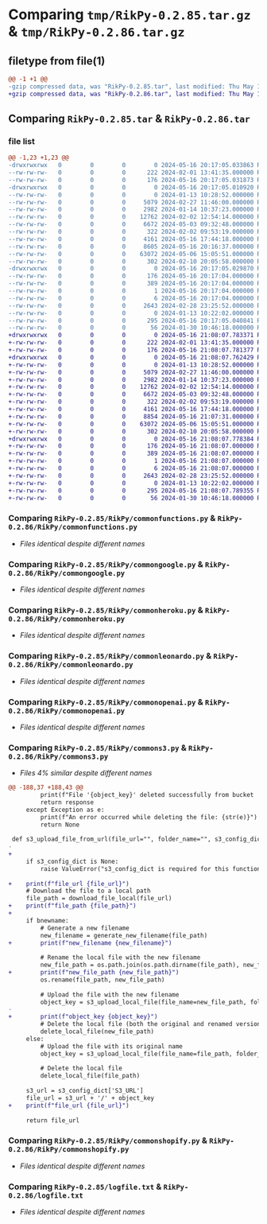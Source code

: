# Comparing `tmp/RikPy-0.2.85.tar.gz` & `tmp/RikPy-0.2.86.tar.gz`

## filetype from file(1)

```diff
@@ -1 +1 @@
-gzip compressed data, was "RikPy-0.2.85.tar", last modified: Thu May 16 20:17:05 2024, max compression
+gzip compressed data, was "RikPy-0.2.86.tar", last modified: Thu May 16 21:08:07 2024, max compression
```

## Comparing `RikPy-0.2.85.tar` & `RikPy-0.2.86.tar`

### file list

```diff
@@ -1,23 +1,23 @@
-drwxrwxrwx   0        0        0        0 2024-05-16 20:17:05.033863 RikPy-0.2.85/
--rw-rw-rw-   0        0        0      222 2024-02-01 13:41:35.000000 RikPy-0.2.85/MANIFEST.in
--rw-rw-rw-   0        0        0      176 2024-05-16 20:17:05.031873 RikPy-0.2.85/PKG-INFO
-drwxrwxrwx   0        0        0        0 2024-05-16 20:17:05.010920 RikPy-0.2.85/RikPy/
--rw-rw-rw-   0        0        0        0 2024-01-13 10:28:52.000000 RikPy-0.2.85/RikPy/__init__.py
--rw-rw-rw-   0        0        0     5079 2024-02-27 11:46:00.000000 RikPy-0.2.85/RikPy/commonfunctions.py
--rw-rw-rw-   0        0        0     2982 2024-01-14 10:37:23.000000 RikPy-0.2.85/RikPy/commongoogle.py
--rw-rw-rw-   0        0        0    12762 2024-02-02 12:54:14.000000 RikPy-0.2.85/RikPy/commonheroku.py
--rw-rw-rw-   0        0        0     6672 2024-05-03 09:32:48.000000 RikPy-0.2.85/RikPy/commonleonardo.py
--rw-rw-rw-   0        0        0      322 2024-02-02 09:53:19.000000 RikPy-0.2.85/RikPy/commonlogging.py
--rw-rw-rw-   0        0        0     4161 2024-05-16 17:44:18.000000 RikPy-0.2.85/RikPy/commonopenai.py
--rw-rw-rw-   0        0        0     8605 2024-05-16 20:16:37.000000 RikPy-0.2.85/RikPy/commons3.py
--rw-rw-rw-   0        0        0    63072 2024-05-06 15:05:51.000000 RikPy-0.2.85/RikPy/commonshopify.py
--rw-rw-rw-   0        0        0      302 2024-02-10 20:05:58.000000 RikPy-0.2.85/RikPy/customresponse.py
-drwxrwxrwx   0        0        0        0 2024-05-16 20:17:05.029870 RikPy-0.2.85/RikPy.egg-info/
--rw-rw-rw-   0        0        0      176 2024-05-16 20:17:04.000000 RikPy-0.2.85/RikPy.egg-info/PKG-INFO
--rw-rw-rw-   0        0        0      389 2024-05-16 20:17:04.000000 RikPy-0.2.85/RikPy.egg-info/SOURCES.txt
--rw-rw-rw-   0        0        0        1 2024-05-16 20:17:04.000000 RikPy-0.2.85/RikPy.egg-info/dependency_links.txt
--rw-rw-rw-   0        0        0        6 2024-05-16 20:17:04.000000 RikPy-0.2.85/RikPy.egg-info/top_level.txt
--rw-rw-rw-   0        0        0     2643 2024-02-28 23:25:52.000000 RikPy-0.2.85/logfile.txt
--rw-rw-rw-   0        0        0        0 2024-01-13 10:22:02.000000 RikPy-0.2.85/readme.md
--rw-rw-rw-   0        0        0      295 2024-05-16 20:17:05.040841 RikPy-0.2.85/setup.cfg
--rw-rw-rw-   0        0        0       56 2024-01-30 10:46:18.000000 RikPy-0.2.85/setup.py
+drwxrwxrwx   0        0        0        0 2024-05-16 21:08:07.783371 RikPy-0.2.86/
+-rw-rw-rw-   0        0        0      222 2024-02-01 13:41:35.000000 RikPy-0.2.86/MANIFEST.in
+-rw-rw-rw-   0        0        0      176 2024-05-16 21:08:07.781377 RikPy-0.2.86/PKG-INFO
+drwxrwxrwx   0        0        0        0 2024-05-16 21:08:07.762429 RikPy-0.2.86/RikPy/
+-rw-rw-rw-   0        0        0        0 2024-01-13 10:28:52.000000 RikPy-0.2.86/RikPy/__init__.py
+-rw-rw-rw-   0        0        0     5079 2024-02-27 11:46:00.000000 RikPy-0.2.86/RikPy/commonfunctions.py
+-rw-rw-rw-   0        0        0     2982 2024-01-14 10:37:23.000000 RikPy-0.2.86/RikPy/commongoogle.py
+-rw-rw-rw-   0        0        0    12762 2024-02-02 12:54:14.000000 RikPy-0.2.86/RikPy/commonheroku.py
+-rw-rw-rw-   0        0        0     6672 2024-05-03 09:32:48.000000 RikPy-0.2.86/RikPy/commonleonardo.py
+-rw-rw-rw-   0        0        0      322 2024-02-02 09:53:19.000000 RikPy-0.2.86/RikPy/commonlogging.py
+-rw-rw-rw-   0        0        0     4161 2024-05-16 17:44:18.000000 RikPy-0.2.86/RikPy/commonopenai.py
+-rw-rw-rw-   0        0        0     8854 2024-05-16 21:07:31.000000 RikPy-0.2.86/RikPy/commons3.py
+-rw-rw-rw-   0        0        0    63072 2024-05-06 15:05:51.000000 RikPy-0.2.86/RikPy/commonshopify.py
+-rw-rw-rw-   0        0        0      302 2024-02-10 20:05:58.000000 RikPy-0.2.86/RikPy/customresponse.py
+drwxrwxrwx   0        0        0        0 2024-05-16 21:08:07.778384 RikPy-0.2.86/RikPy.egg-info/
+-rw-rw-rw-   0        0        0      176 2024-05-16 21:08:07.000000 RikPy-0.2.86/RikPy.egg-info/PKG-INFO
+-rw-rw-rw-   0        0        0      389 2024-05-16 21:08:07.000000 RikPy-0.2.86/RikPy.egg-info/SOURCES.txt
+-rw-rw-rw-   0        0        0        1 2024-05-16 21:08:07.000000 RikPy-0.2.86/RikPy.egg-info/dependency_links.txt
+-rw-rw-rw-   0        0        0        6 2024-05-16 21:08:07.000000 RikPy-0.2.86/RikPy.egg-info/top_level.txt
+-rw-rw-rw-   0        0        0     2643 2024-02-28 23:25:52.000000 RikPy-0.2.86/logfile.txt
+-rw-rw-rw-   0        0        0        0 2024-01-13 10:22:02.000000 RikPy-0.2.86/readme.md
+-rw-rw-rw-   0        0        0      295 2024-05-16 21:08:07.789355 RikPy-0.2.86/setup.cfg
+-rw-rw-rw-   0        0        0       56 2024-01-30 10:46:18.000000 RikPy-0.2.86/setup.py
```

### Comparing `RikPy-0.2.85/RikPy/commonfunctions.py` & `RikPy-0.2.86/RikPy/commonfunctions.py`

 * *Files identical despite different names*

### Comparing `RikPy-0.2.85/RikPy/commongoogle.py` & `RikPy-0.2.86/RikPy/commongoogle.py`

 * *Files identical despite different names*

### Comparing `RikPy-0.2.85/RikPy/commonheroku.py` & `RikPy-0.2.86/RikPy/commonheroku.py`

 * *Files identical despite different names*

### Comparing `RikPy-0.2.85/RikPy/commonleonardo.py` & `RikPy-0.2.86/RikPy/commonleonardo.py`

 * *Files identical despite different names*

### Comparing `RikPy-0.2.85/RikPy/commonopenai.py` & `RikPy-0.2.86/RikPy/commonopenai.py`

 * *Files identical despite different names*

### Comparing `RikPy-0.2.85/RikPy/commons3.py` & `RikPy-0.2.86/RikPy/commons3.py`

 * *Files 4% similar despite different names*

```diff
@@ -188,37 +188,43 @@
         print(f"File '{object_key}' deleted successfully from bucket '{bucket_name}'.")
         return response
     except Exception as e:
         print(f"An error occurred while deleting the file: {str(e)}")
         return None
    
 def s3_upload_file_from_url(file_url="", folder_name="", s3_config_dict=None, bnewname=False, make_public=False):
-    
+       
     if s3_config_dict is None:
         raise ValueError("s3_config_dict is required for this function.")
 
+    print(f"file_url {file_url}")
     # Download the file to a local path
     file_path = download_file_local(file_url)
+    print(f"file_path {file_path}")
+
     if bnewname:
         # Generate a new filename
         new_filename = generate_new_filename(file_path)
+        print(f"new_filename {new_filename}")
 
         # Rename the local file with the new filename
         new_file_path = os.path.join(os.path.dirname(file_path), new_filename)
+        print(f"new_file_path {new_file_path}")
         os.rename(file_path, new_file_path)
 
         # Upload the file with the new filename
         object_key = s3_upload_local_file(file_name=new_file_path, folder_name=folder_name, s3_config_dict=s3_config_dict, make_public=make_public)
-
+        print(f"object_key {object_key}")
         # Delete the local file (both the original and renamed versions)
         delete_local_file(new_file_path)
     else:
         # Upload the file with its original name
         object_key = s3_upload_local_file(file_name=file_path, folder_name=folder_name, s3_config_dict=s3_config_dict)
 
         # Delete the local file
         delete_local_file(file_path)
 
     s3_url = s3_config_dict['S3_URL']
     file_url = s3_url + '/' + object_key
+    print(f"file_url {file_url}")
 
     return file_url
```

### Comparing `RikPy-0.2.85/RikPy/commonshopify.py` & `RikPy-0.2.86/RikPy/commonshopify.py`

 * *Files identical despite different names*

### Comparing `RikPy-0.2.85/logfile.txt` & `RikPy-0.2.86/logfile.txt`

 * *Files identical despite different names*

